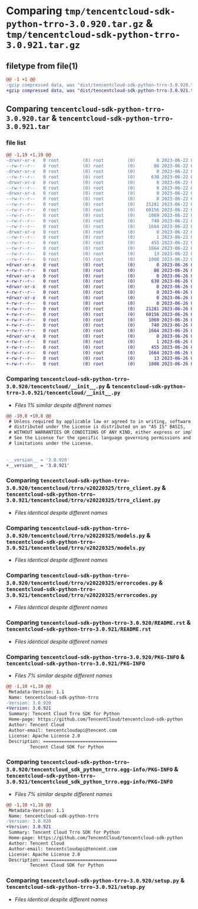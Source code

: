 # Comparing `tmp/tencentcloud-sdk-python-trro-3.0.920.tar.gz` & `tmp/tencentcloud-sdk-python-trro-3.0.921.tar.gz`

## filetype from file(1)

```diff
@@ -1 +1 @@
-gzip compressed data, was "dist/tencentcloud-sdk-python-trro-3.0.920.tar", last modified: Thu Jun 22 00:38:27 2023, max compression
+gzip compressed data, was "dist/tencentcloud-sdk-python-trro-3.0.921.tar", last modified: Mon Jun 26 00:36:07 2023, max compression
```

## Comparing `tencentcloud-sdk-python-trro-3.0.920.tar` & `tencentcloud-sdk-python-trro-3.0.921.tar`

### file list

```diff
@@ -1,19 +1,19 @@
-drwxr-xr-x   0 root         (0) root         (0)        0 2023-06-22 00:38:27.000000 tencentcloud-sdk-python-trro-3.0.920/
--rw-r--r--   0 root         (0) root         (0)       88 2023-06-22 00:38:27.000000 tencentcloud-sdk-python-trro-3.0.920/setup.cfg
-drwxr-xr-x   0 root         (0) root         (0)        0 2023-06-22 00:38:27.000000 tencentcloud-sdk-python-trro-3.0.920/tencentcloud/
--rw-r--r--   0 root         (0) root         (0)      630 2023-06-22 00:38:27.000000 tencentcloud-sdk-python-trro-3.0.920/tencentcloud/__init__.py
-drwxr-xr-x   0 root         (0) root         (0)        0 2023-06-22 00:38:27.000000 tencentcloud-sdk-python-trro-3.0.920/tencentcloud/trro/
--rw-r--r--   0 root         (0) root         (0)        0 2023-06-22 00:38:27.000000 tencentcloud-sdk-python-trro-3.0.920/tencentcloud/trro/__init__.py
-drwxr-xr-x   0 root         (0) root         (0)        0 2023-06-22 00:38:27.000000 tencentcloud-sdk-python-trro-3.0.920/tencentcloud/trro/v20220325/
--rw-r--r--   0 root         (0) root         (0)        0 2023-06-22 00:38:27.000000 tencentcloud-sdk-python-trro-3.0.920/tencentcloud/trro/v20220325/__init__.py
--rw-r--r--   0 root         (0) root         (0)    21281 2023-06-22 00:38:27.000000 tencentcloud-sdk-python-trro-3.0.920/tencentcloud/trro/v20220325/trro_client.py
--rw-r--r--   0 root         (0) root         (0)    60156 2023-06-22 00:38:27.000000 tencentcloud-sdk-python-trro-3.0.920/tencentcloud/trro/v20220325/models.py
--rw-r--r--   0 root         (0) root         (0)     1069 2023-06-22 00:38:27.000000 tencentcloud-sdk-python-trro-3.0.920/tencentcloud/trro/v20220325/errorcodes.py
--rw-r--r--   0 root         (0) root         (0)      740 2023-06-22 00:38:27.000000 tencentcloud-sdk-python-trro-3.0.920/README.rst
--rw-r--r--   0 root         (0) root         (0)     1664 2023-06-22 00:38:27.000000 tencentcloud-sdk-python-trro-3.0.920/PKG-INFO
-drwxr-xr-x   0 root         (0) root         (0)        0 2023-06-22 00:38:27.000000 tencentcloud-sdk-python-trro-3.0.920/tencentcloud_sdk_python_trro.egg-info/
--rw-r--r--   0 root         (0) root         (0)        1 2023-06-22 00:38:27.000000 tencentcloud-sdk-python-trro-3.0.920/tencentcloud_sdk_python_trro.egg-info/dependency_links.txt
--rw-r--r--   0 root         (0) root         (0)      455 2023-06-22 00:38:27.000000 tencentcloud-sdk-python-trro-3.0.920/tencentcloud_sdk_python_trro.egg-info/SOURCES.txt
--rw-r--r--   0 root         (0) root         (0)     1664 2023-06-22 00:38:27.000000 tencentcloud-sdk-python-trro-3.0.920/tencentcloud_sdk_python_trro.egg-info/PKG-INFO
--rw-r--r--   0 root         (0) root         (0)       13 2023-06-22 00:38:27.000000 tencentcloud-sdk-python-trro-3.0.920/tencentcloud_sdk_python_trro.egg-info/top_level.txt
--rw-r--r--   0 root         (0) root         (0)     1008 2023-06-22 00:38:27.000000 tencentcloud-sdk-python-trro-3.0.920/setup.py
+drwxr-xr-x   0 root         (0) root         (0)        0 2023-06-26 00:36:07.000000 tencentcloud-sdk-python-trro-3.0.921/
+-rw-r--r--   0 root         (0) root         (0)       88 2023-06-26 00:36:07.000000 tencentcloud-sdk-python-trro-3.0.921/setup.cfg
+drwxr-xr-x   0 root         (0) root         (0)        0 2023-06-26 00:36:07.000000 tencentcloud-sdk-python-trro-3.0.921/tencentcloud/
+-rw-r--r--   0 root         (0) root         (0)      630 2023-06-26 00:36:07.000000 tencentcloud-sdk-python-trro-3.0.921/tencentcloud/__init__.py
+drwxr-xr-x   0 root         (0) root         (0)        0 2023-06-26 00:36:07.000000 tencentcloud-sdk-python-trro-3.0.921/tencentcloud/trro/
+-rw-r--r--   0 root         (0) root         (0)        0 2023-06-26 00:36:07.000000 tencentcloud-sdk-python-trro-3.0.921/tencentcloud/trro/__init__.py
+drwxr-xr-x   0 root         (0) root         (0)        0 2023-06-26 00:36:07.000000 tencentcloud-sdk-python-trro-3.0.921/tencentcloud/trro/v20220325/
+-rw-r--r--   0 root         (0) root         (0)        0 2023-06-26 00:36:07.000000 tencentcloud-sdk-python-trro-3.0.921/tencentcloud/trro/v20220325/__init__.py
+-rw-r--r--   0 root         (0) root         (0)    21281 2023-06-26 00:36:07.000000 tencentcloud-sdk-python-trro-3.0.921/tencentcloud/trro/v20220325/trro_client.py
+-rw-r--r--   0 root         (0) root         (0)    60156 2023-06-26 00:36:07.000000 tencentcloud-sdk-python-trro-3.0.921/tencentcloud/trro/v20220325/models.py
+-rw-r--r--   0 root         (0) root         (0)     1069 2023-06-26 00:36:07.000000 tencentcloud-sdk-python-trro-3.0.921/tencentcloud/trro/v20220325/errorcodes.py
+-rw-r--r--   0 root         (0) root         (0)      740 2023-06-26 00:36:07.000000 tencentcloud-sdk-python-trro-3.0.921/README.rst
+-rw-r--r--   0 root         (0) root         (0)     1664 2023-06-26 00:36:07.000000 tencentcloud-sdk-python-trro-3.0.921/PKG-INFO
+drwxr-xr-x   0 root         (0) root         (0)        0 2023-06-26 00:36:07.000000 tencentcloud-sdk-python-trro-3.0.921/tencentcloud_sdk_python_trro.egg-info/
+-rw-r--r--   0 root         (0) root         (0)        1 2023-06-26 00:36:07.000000 tencentcloud-sdk-python-trro-3.0.921/tencentcloud_sdk_python_trro.egg-info/dependency_links.txt
+-rw-r--r--   0 root         (0) root         (0)      455 2023-06-26 00:36:07.000000 tencentcloud-sdk-python-trro-3.0.921/tencentcloud_sdk_python_trro.egg-info/SOURCES.txt
+-rw-r--r--   0 root         (0) root         (0)     1664 2023-06-26 00:36:07.000000 tencentcloud-sdk-python-trro-3.0.921/tencentcloud_sdk_python_trro.egg-info/PKG-INFO
+-rw-r--r--   0 root         (0) root         (0)       13 2023-06-26 00:36:07.000000 tencentcloud-sdk-python-trro-3.0.921/tencentcloud_sdk_python_trro.egg-info/top_level.txt
+-rw-r--r--   0 root         (0) root         (0)     1008 2023-06-26 00:36:07.000000 tencentcloud-sdk-python-trro-3.0.921/setup.py
```

### Comparing `tencentcloud-sdk-python-trro-3.0.920/tencentcloud/__init__.py` & `tencentcloud-sdk-python-trro-3.0.921/tencentcloud/__init__.py`

 * *Files 1% similar despite different names*

```diff
@@ -10,8 +10,8 @@
 # Unless required by applicable law or agreed to in writing, software
 # distributed under the License is distributed on an "AS IS" BASIS,
 # WITHOUT WARRANTIES OR CONDITIONS OF ANY KIND, either express or implied.
 # See the License for the specific language governing permissions and
 # limitations under the License.
 
 
-__version__ = '3.0.920'
+__version__ = '3.0.921'
```

### Comparing `tencentcloud-sdk-python-trro-3.0.920/tencentcloud/trro/v20220325/trro_client.py` & `tencentcloud-sdk-python-trro-3.0.921/tencentcloud/trro/v20220325/trro_client.py`

 * *Files identical despite different names*

### Comparing `tencentcloud-sdk-python-trro-3.0.920/tencentcloud/trro/v20220325/models.py` & `tencentcloud-sdk-python-trro-3.0.921/tencentcloud/trro/v20220325/models.py`

 * *Files identical despite different names*

### Comparing `tencentcloud-sdk-python-trro-3.0.920/tencentcloud/trro/v20220325/errorcodes.py` & `tencentcloud-sdk-python-trro-3.0.921/tencentcloud/trro/v20220325/errorcodes.py`

 * *Files identical despite different names*

### Comparing `tencentcloud-sdk-python-trro-3.0.920/README.rst` & `tencentcloud-sdk-python-trro-3.0.921/README.rst`

 * *Files identical despite different names*

### Comparing `tencentcloud-sdk-python-trro-3.0.920/PKG-INFO` & `tencentcloud-sdk-python-trro-3.0.921/PKG-INFO`

 * *Files 7% similar despite different names*

```diff
@@ -1,10 +1,10 @@
 Metadata-Version: 1.1
 Name: tencentcloud-sdk-python-trro
-Version: 3.0.920
+Version: 3.0.921
 Summary: Tencent Cloud Trro SDK for Python
 Home-page: https://github.com/TencentCloud/tencentcloud-sdk-python
 Author: Tencent Cloud
 Author-email: tencentcloudapi@tencent.com
 License: Apache License 2.0
 Description: ============================
         Tencent Cloud SDK for Python
```

### Comparing `tencentcloud-sdk-python-trro-3.0.920/tencentcloud_sdk_python_trro.egg-info/PKG-INFO` & `tencentcloud-sdk-python-trro-3.0.921/tencentcloud_sdk_python_trro.egg-info/PKG-INFO`

 * *Files 7% similar despite different names*

```diff
@@ -1,10 +1,10 @@
 Metadata-Version: 1.1
 Name: tencentcloud-sdk-python-trro
-Version: 3.0.920
+Version: 3.0.921
 Summary: Tencent Cloud Trro SDK for Python
 Home-page: https://github.com/TencentCloud/tencentcloud-sdk-python
 Author: Tencent Cloud
 Author-email: tencentcloudapi@tencent.com
 License: Apache License 2.0
 Description: ============================
         Tencent Cloud SDK for Python
```

### Comparing `tencentcloud-sdk-python-trro-3.0.920/setup.py` & `tencentcloud-sdk-python-trro-3.0.921/setup.py`

 * *Files identical despite different names*

